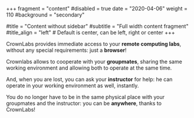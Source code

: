 +++
fragment = "content"
#disabled = true
date = "2020-04-06"
weight = 110
#background = "secondary"

#title = "Content without sidebar"
#subtitle = "Full width content fragment"
#title_align = "left" # Default is center, can be left, right or center
+++


CrownLabs provides immediate access to your **remote computing labs**, without any special requirements: just a **browser**!

Crownlabs allows to cooperate with your **groupmates**, sharing the same working environment and allowing both to operate at the same time.

And, when you are lost, you can ask your **instructor** for help: he can operate in your working environment as well, instantly.

You do no longer have to be in the same physical place with your groupmates and the instructor: you can be **anywhere**, thanks to CrownLabs!

